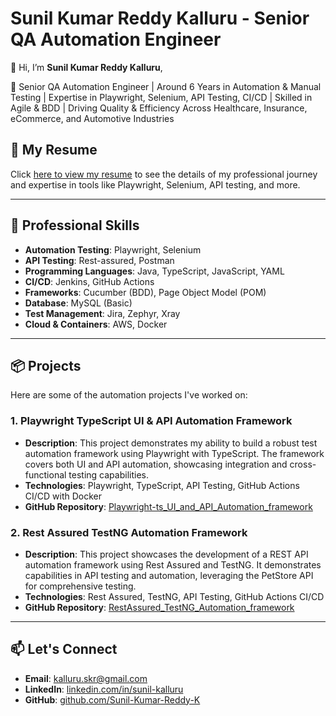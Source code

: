 # Sunil Kumar Reddy Kalluru - Senior QA Automation Engineer

👋 Hi, I’m **Sunil Kumar Reddy Kalluru**,

🎯 Senior QA Automation Engineer | Around 6 Years in Automation & Manual Testing | Expertise in Playwright, Selenium, API Testing, CI/CD | Skilled in Agile & BDD | Driving Quality & Efficiency Across Healthcare, Insurance, eCommerce, and Automotive Industries

## 📄 My Resume

Click [here to view my resume](https://github.com/Sunil-Kumar-Reddy-K/Resume/raw/main/Sunil_kumar_reddy_K_Sr_QA_Automation_6_Years_17092024.pdf) to see the details of my professional journey and expertise in tools like Playwright, Selenium, API testing, and more.

---

## 💼 Professional Skills
- **Automation Testing**: Playwright, Selenium
- **API Testing**: Rest-assured, Postman
- **Programming Languages**: Java, TypeScript, JavaScript, YAML
- **CI/CD**: Jenkins, GitHub Actions
- **Frameworks**: Cucumber (BDD), Page Object Model (POM)
- **Database**: MySQL (Basic)
- **Test Management**: Jira, Zephyr, Xray
- **Cloud & Containers**: AWS, Docker

---

## 📦 Projects
Here are some of the automation projects I've worked on:

### 1. **Playwright TypeScript UI & API Automation Framework**
- **Description**: This project demonstrates my ability to build a robust test automation framework using Playwright with TypeScript. The framework covers both UI and API automation, showcasing integration and cross-functional testing capabilities.
- **Technologies**: Playwright, TypeScript, API Testing, GitHub Actions CI/CD with Docker
- **GitHub Repository**: [Playwright-ts_UI_and_API_Automation_framework](https://github.com/Sunil-Kumar-Reddy-K/Playwright-ts_UI_and_API_Automation_framework)

### 2. **Rest Assured TestNG Automation Framework**
- **Description**: This project showcases the development of a REST API automation framework using Rest Assured and TestNG. It demonstrates capabilities in API testing and automation, leveraging the PetStore API for comprehensive testing.
- **Technologies**: Rest Assured, TestNG, API Testing, GitHub Actions CI/CD
- **GitHub Repository**: [RestAssured_TestNG_Automation_framework](https://github.com/Sunil-Kumar-Reddy-K/RestAssured_TestNG_Automation_framework)

---

## 📫 Let's Connect
- **Email**: [kalluru.skr@gmail.com](mailto:kalluru.skr@gmail.com)
- **LinkedIn**: [linkedin.com/in/sunil-kalluru](https://www.linkedin.com/in/sunil-kalluru)
- **GitHub**: [github.com/Sunil-Kumar-Reddy-K](https://github.com/Sunil-Kumar-Reddy-K/Resume)

